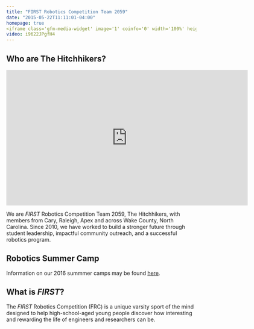 ```yaml
---
title: "FIRST Robotics Competition Team 2059"
date: "2015-05-22T11:11:01-04:00"
homepage: true
<iframe class='gfm-media-widget' image='1' coinfo='0' width='100%' height='100%' frameborder='0' id='team2059'></iframe><script src='//funds.gofundme.com/js/5.0/media-widget.js'></script>
video: i9622JPgfH4
---
```


Who are The Hitchhikers?
------------------------

<div class="video">
<iframe src="https://www.youtube.com/embed/i9622JPgfH4?wmode=opaque&amp;modestbranding=1&amp;rel=0&amp;showinfo=0&amp;autohide=1" height="360" width="640" allowfullscreen="" frameborder="0">
</iframe>
</div>

We are *FIRST* Robotics Competition Team 2059, The Hitchhikers, with members
from Cary, Raleigh, Apex and across Wake County, North Carolina. Since 2010, we
have worked to build a stronger future through student leadership, impactful
community outreach, and a successful robotics program.

Robotics Summer Camp
--------------------

Information on our 2016 summmer camps may be found
[here](/events/2016-summer-camp).

What is *FIRST*?
----------------

The *FIRST*  Robotics Competition (FRC) is a unique varsity sport of the mind
designed to help high-school-aged young people discover how interesting and
rewarding the life of engineers and researchers can be.
